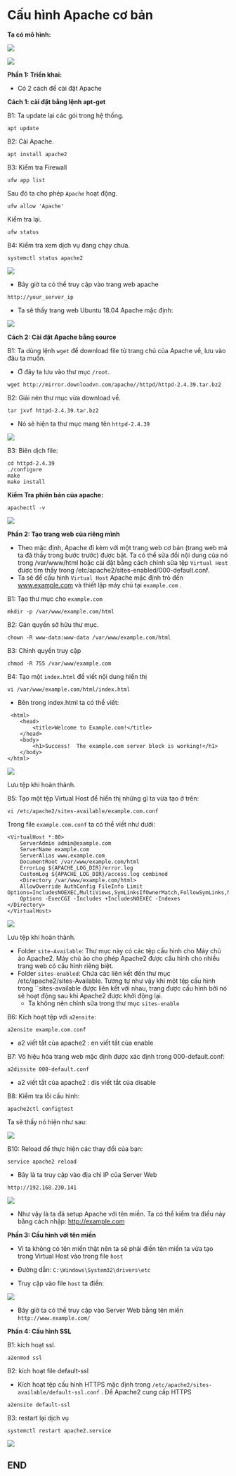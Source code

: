 # Cấu hình Apache cơ bản

**Ta có mô hình:**

![](https://i.imgur.com/oCLCxTz.png)

![](https://i.imgur.com/lhbfAmz.png)

**Phần 1: Triển khai:**

- Có 2 cách để cài đặt Apache

**Cách 1: cài đặt bằng lệnh apt-get**

B1: Ta update lại các gói trong hệ thống.
```
apt update
```

B2: Cài Apache.
```
apt install apache2
```

B3: Kiểm tra Firewall
```
ufw app list
```
Sau đó ta cho phép ``Apache`` hoạt động.
```
ufw allow 'Apache'
```
Kiểm tra lại.
```
ufw status
```

B4: Kiểm tra xem dịch vụ đang chạy chưa.
```
systemctl status apache2
```

![](https://i.imgur.com/9ejpsLy.png)

- Bây giờ ta có thể truy cập vào trang web apache

```
http://your_server_ip
```

- Ta sẽ thấy trang web Ubuntu 18.04 Apache mặc định:

![](https://i.imgur.com/SxP9ncM.png)

**Cách 2: Cài đặt Apache bằng source**

B1: Ta dùng lệnh ``wget`` để download file từ trang chủ của Apache về, lưu vào đâu ta muốn.

- Ở đây ta lưu vào thư mục ``/root``.
```
wget http://mirror.downloadvn.com/apache//httpd/httpd-2.4.39.tar.bz2
```

B2: Giải nén thư mục vừa download về.
```
tar jxvf httpd-2.4.39.tar.bz2
```

- Nó sẽ hiện ta thư mục mang tên ``httpd-2.4.39``

![](https://i.imgur.com/EFMiNSH.png)

B3: Biên dịch file:
```
cd httpd-2.4.39
./configure
make
make install
```

**Kiểm Tra phiên bản của apache:**
```
apachectl -v
```
![](https://i.imgur.com/pqyZ6n4.png)

**Phần 2: Tạo trang web của riêng mình**

- Theo mặc định, Apache đi kèm với một trang web cơ bản (trang web mà ta đã thấy trong bước trước) được bật. Ta có thể sửa đổi nội dung của nó trong /var/www/html hoặc cài đặt bằng cách chỉnh sửa tệp ``Virtual Host`` được tìm thấy trong /etc/apache2/sites-enabled/000-default.conf.
-  Ta sẽ để cấu hình  ``Virtual Host`` Apache mặc định trỏ đến www.example.com và thiết lập máy chủ tại ``example.com`` .

B1: Tạo thư mục cho ``example.com``
```
mkdir -p /var/www/example.com/html
```

B2: Gán quyền sở hữu thư mục. 
```
chown -R www-data:www-data /var/www/example.com/html
```

B3: Chỉnh quyền truy cập
```
chmod -R 755 /var/www/example.com
```

B4: Tạo một ``index.html`` để viết nội dung hiển thị
```
vi /var/www/example.com/html/index.html
```

- Bên trong index.html ta có thể viết:
```
 <html>
    <head>
        <title>Welcome to Example.com!</title>
    </head>
    <body>
        <h1>Success!  The example.com server block is working!</h1>
    </body>
</html>
```

![](https://i.imgur.com/i4mJxRa.png)

Lưu tệp khi hoàn thành.

B5: Tạo một tệp Virtual Host để hiển thị những gì ta vừa tạo ở trên:

```
vi /etc/apache2/sites-available/example.com.conf
```
Trong file ``example.com.conf`` ta có thể viết như dưới:
```
<VirtualHost *:80>
    ServerAdmin admin@example.com
    ServerName example.com
    ServerAlias www.example.com
    DocumentRoot /var/www/example.com/html
    ErrorLog ${APACHE_LOG_DIR}/error.log
    CustomLog ${APACHE_LOG_DIR}/access.log combined
    <Directory /var/www/example.com/html>
    AllowOverride AuthConfig FileInfo Limit Options=IncludesNOEXEC,MultiViews,SymLinksIfOwnerMatch,FollowSymLinks,None
    Options -ExecCGI -Includes +IncludesNOEXEC -Indexes
</Directory>
</VirtualHost>
```

![](https://i.imgur.com/R3GtS3t.png)

Lưu tệp khi hoàn thành.

- Folder ``site-Available``: Thư mục này có các tệp cấu hình cho Máy chủ ảo Apache2. Máy chủ ảo cho phép Apache2 được cấu hình cho nhiều trang web có cấu hình riêng biệt.
- Folder ``sites-enabled``: Chứa các liên kết đến thư mục /etc/apache2/sites-Available. Tương tự như vậy khi một tệp cấu hình trong ``sites-available được liên kết với nhau, trang được cấu hình bởi nó sẽ hoạt động sau khi Apache2 được khởi động lại.
  - Ta không nên chỉnh sửa trong thư mục ``sites-enable``

B6: Kích hoạt tệp với ``a2ensite``:
```
a2ensite example.com.conf
```

- a2 viết tắt của apache2 : en viết tắt của enable

B7: Vô hiệu hóa trang web mặc định được xác định trong 000-default.conf:
```
a2dissite 000-default.conf
```

- a2 viết tắt của apache2 : dis viết tắt của disable

B8: Kiểm tra lỗi cấu hình:
```
apache2ctl configtest
```
Ta sẽ thấy nó hiện như sau:

![](https://i.imgur.com/6lw7wI6.png)

B10: Reload để thực hiện các thay đổi của bạn:
```
service apache2 reload
```

- Bây là ta truy cập vào địa chỉ IP của Server Web
```
http://192.168.230.141
```

![](https://i.imgur.com/KNkx74X.png)

- Như vậy là ta đã setup Apache với tên miền. Ta có thể kiểm tra điều này bằng cách nhập: http://example.com

**Phần 3: Cấu hình với tên miền**

- Vì ta không có tên miền thật nên ta sẽ phải điền tên miền ta vừa tạo trong Virtual Host vào trong file ``host``
- Đường dẫn: ``C:\Windows\System32\drivers\etc``

- Truy cập vào file ``host`` ta điền:

![](https://i.imgur.com/nAYteUk.png)

- Bây giờ ta có thể truy cập vào Server Web bằng tên miền ``http://www.example.com/``

**Phần 4: Cấu hình SSL**

B1: kích hoạt ssl.
```
a2enmod ssl
```

B2: kích hoạt file default-ssl

- Kích hoạt tệp cấu hình HTTPS mặc định trong ``/etc/apache2/sites-available/default-ssl.conf`` . Để Apache2 cung cấp HTTPS
```
a2ensite default-ssl
```

B3: restart lại dịch vụ
```
systemctl restart apache2.service
```

![](https://i.imgur.com/tlOgK04.png)

## END

